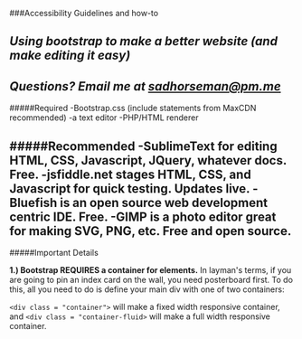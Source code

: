 ###Accessibility Guidelines and how-to

*Using bootstrap to make a better website (and make editing it easy)*
----

*Questions? Email me at sadhorseman@pm.me*
----

#####Required
-Bootstrap.css (include statements from MaxCDN recommended)
-a text editor
-PHP/HTML renderer


#####Recommended
-SublimeText for editing HTML, CSS, Javascript, JQuery, whatever docs. Free.
-jsfiddle.net stages HTML, CSS, and Javascript for quick testing. Updates live.
-Bluefish is an open source web development centric IDE. Free.
-GIMP is a photo editor great for making SVG, PNG, etc. Free and open source.
----

#####Important Details 

**1.) Bootstrap REQUIRES a container for elements.** In layman's terms, if you
are going to pin an index card on the wall, you need posterboard first. To do
this, all you need to do is define your main div with one of two containers:

`<div class = "container">` will make a fixed width responsive container, and
`<div class = "container-fluid>` will make a full width responsive container.
